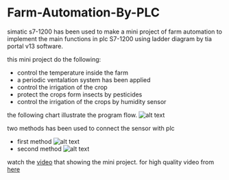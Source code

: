 # Farm-Automation-By-PLC
simatic s7-1200 has been used to make a mini project of farm automation to implement the main functions in plc S7-1200 using ladder diagram by tia portal v13 software.

this mini project do the following:
- control the temperature inside the farm 
- a periodic ventalation system has been applied
- control the irrigation of the crop
- protect the crops form insects by pesticides
- control the irrigation of the crops by humidity sensor 

the following chart illustrate the program flow.
![alt text]()

two methods has been used to connect the sensor with plc 
- first method
![alt text]()
- second method 
![alt text]()

watch the [video]() that showing the mini project. for high quality video from [here](https://www.dropbox.com/s/dmsbnakknm2wcn8/video.mp4?dl=0)
